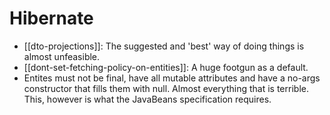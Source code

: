 # Hibernate

* [[dto-projections]]: The suggested and 'best' way of doing things is almost unfeasible.
* [[dont-set-fetching-policy-on-entities]]: A huge footgun as a default.
* Entites must not be final, have all mutable attributes and have a no-args constructor that fills them with null. Almost everything that is terrible. This, however is what the JavaBeans specification requires.
